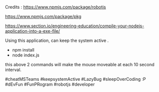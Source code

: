 Credits :
https://www.npmjs.com/package/robotjs

https://www.npmjs.com/package/pkg

https://www.section.io/engineering-education/compile-your-nodejs-application-into-a-exe-file/

Using this application, can keep the system active .
- npm install
- node index.js

this above 2 commands will make the mouse moveable at each 10 second interval.

#cheatMSTeams #keepsystemActive #LazyBug #sleepOverCoding :P #dEvFun #FunPRogram #robotjs #developer
